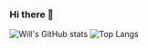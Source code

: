 ### Hi there 👋

![Will's GitHub stats](https://github-readme-stats.vercel.app/api?username=willzittlau&count_private=true&hide=issues)
![Top Langs](https://github-readme-stats.vercel.app/api/top-langs/?username=willzittlau&langs_count=6&layout=compact)

<!--
**willzittlau/willzittlau** is a ✨ _special_ ✨ repository because its `README.md` (this file) appears on your GitHub profile.

<a href="#"><img alt="will zittlau github" src="https://github.com/willzittlau/willzittlau/blob/main/name.svg"/></a>

Here are some ideas to get you started:

- 🔭 I’m currently working on ...
- 🌱 I’m currently learning ...
- 👯 I’m looking to collaborate on ...
- 🤔 I’m looking for help with ...
- 💬 Ask me about ...
- 📫 How to reach me: ...
- 😄 Pronouns: ...
- ⚡ Fun fact: ...
-->
